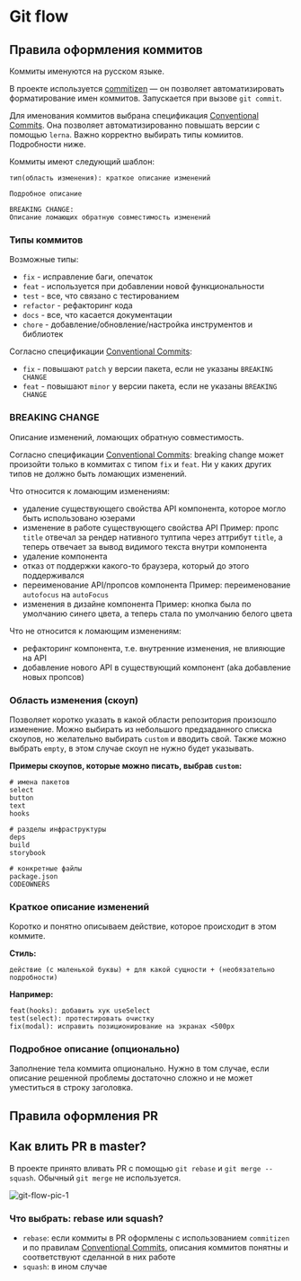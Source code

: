 # Git flow

## Правила оформления коммитов

Коммиты именуются на русском языке.

В проекте используется [commitizen](http://commitizen.github.io/cz-cli/) — он позволяет автоматизировать форматирование имен коммитов. Запускается при вызове `git commit`.

Для именования коммитов выбрана спецификация [Conventional Commits](https://www.conventionalcommits.org/en/v1.0.0/). Она позволяет автоматизированно повышать версии с помощью `lerna`. Важно корректно выбирать типы комиитов. Подробности ниже.

Коммиты имеют следующий шаблон:

```
тип(область изменения): краткое описание изменений

Подробное описание

BREAKING CHANGE:
Описание ломающих обратную совместимость изменений
```

### Типы коммитов

Возможные типы:

- `fix` - исправление баги, опечаток
- `feat` - используется при добавлении новой функциональности
- `test` - все, что связано с тестированием
- `refactor` - рефакторинг кода
- `docs` - все, что касается документации
- `chore` - добавление/обновление/настройка инструментов и библиотек

Согласно спецификации [Conventional Commits](https://www.conventionalcommits.org/en/v1.0.0/):

- `fix` - повышают `patch` у версии пакета, если не указаны `BREAKING CHANGE`
- `feat` - повышают `minor` у версии пакета, если не указаны `BREAKING CHANGE`

### BREAKING CHANGE

Описание изменений, ломающих обратную совместимость.

Согласно спецификации [Conventional Commits](https://www.conventionalcommits.org/en/v1.0.0/):
breaking change может произойти только в коммитах с типом `fix` и `feat`. Ни у каких других типов не должно быть ломающих изменений.

Что относится к ломающим изменениям:

- удаление существующего свойства API компонента, которое могло быть использовано юзерами
- изменение в работе существующего свойства API
  Пример: пропс `title` отвечал за рендер нативного тултипа через аттрибут `title`, а теперь отвечает за вывод видимого текста внутри компонента
- удаление компонента
- отказ от поддержки какого-то браузера, который до этого поддерживался
- переименование API/пропсов компонента
  Пример: переименование `autofocus` на `autoFocus`
- изменения в дизайне компонента
  Пример: кнопка была по умолчанию синего цвета, а теперь стала по умолчанию белого цвета

Что не относится к ломающим изменениям:

- рефакторинг компонента, т.е. внутренние изменения, не влияющие на API
- добавление нового API в существующий компонент (aka добавление новых пропсов)

### Область изменения (скоуп)

Позволяет коротко указать в какой области репозитория произошло изменение.
Можно выбирать из небольшого предзаданного списка скоупов, но желательно выбирать `custom` и вводить свой.
Также можно выбрать `empty`, в этом случае скоуп не нужно будет указывать.

**Примеры скоупов, которые можно писать, выбрав `custom`:**

```
# имена пакетов
select
button
text
hooks

# разделы инфраструктуры
deps
build
storybook

# конкретные файлы
package.json
CODEOWNERS
```

### Краткое описание изменений

Коротко и понятно описываем действие, которое происходит в этом коммите.

**Стиль:**

```
действие (с маленькой буквы) + для какой сущности + (необязательно подробности)
```

**Например:**

```
feat(hooks): добавить хук useSelect
test(select): протестировать очистку
fix(modal): исправить позиционирование на экранах <500px
```

### Подробное описание (опционально)

Заполнение тела коммита опционально. Нужно в том случае, если описание решенной проблемы достаточно сложно и не может уместиться в строку заголовка.

## Правила оформления PR

## Как влить PR в master?

В проекте принято вливать PR с помощью `git rebase` и `git merge --squash`. Обычный `git merge` не используется.

![git-flow-pic-1](static/git-flow/git-flow-pic-1.png)

### Что выбрать: rebase или squash?

- `rebase`: если коммиты в PR оформлены с использованием `commitizen` и по правилам [Conventional Commits](https://www.conventionalcommits.org/en/v1.0.0/#summary), описания коммитов понятны и соответствуют сделанной в них работе
- `squash`: в ином случае
